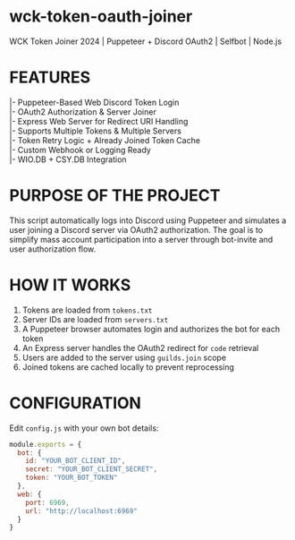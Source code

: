 # wck-token-oauth-joiner
WCK Token Joiner 2024 | Puppeteer + Discord OAuth2 | Selfbot | Node.js

# FEATURES
|- Puppeteer-Based Web Discord Token Login  
|- OAuth2 Authorization & Server Joiner  
|- Express Web Server for Redirect URI Handling  
|- Supports Multiple Tokens & Multiple Servers  
|- Token Retry Logic + Already Joined Token Cache  
|- Custom Webhook or Logging Ready  
|- WIO.DB + CSY.DB Integration  

# PURPOSE OF THE PROJECT
This script automatically logs into Discord using Puppeteer and simulates a user joining a Discord server via OAuth2 authorization. The goal is to simplify mass account participation into a server through bot-invite and user authorization flow.

# HOW IT WORKS
1. Tokens are loaded from `tokens.txt`  
2. Server IDs are loaded from `servers.txt`  
3. A Puppeteer browser automates login and authorizes the bot for each token  
4. An Express server handles the OAuth2 redirect for `code` retrieval  
5. Users are added to the server using `guilds.join` scope  
6. Joined tokens are cached locally to prevent reprocessing

# CONFIGURATION

Edit `config.js` with your own bot details:

```js
module.exports = {
  bot: {
    id: "YOUR_BOT_CLIENT_ID",
    secret: "YOUR_BOT_CLIENT_SECRET",
    token: "YOUR_BOT_TOKEN"
  },
  web: {
    port: 6969,
    url: "http://localhost:6969"
  }
}
